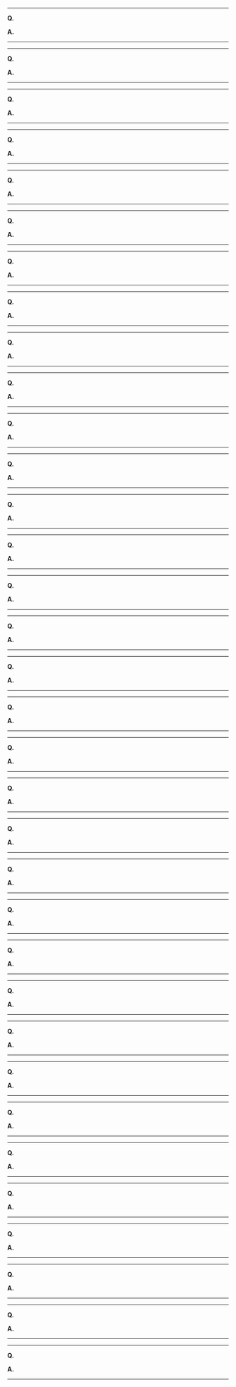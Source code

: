
---

**Q.** 

**A.** 

---

---

**Q.** 

**A.** 

---

---

**Q.** 

**A.** 

---

---

**Q.** 

**A.** 

---

---

**Q.** 

**A.** 

---

---

**Q.** 

**A.** 

---

---

**Q.** 

**A.** 

---

---

**Q.** 

**A.** 

---

---

**Q.** 

**A.** 

---

---

**Q.** 

**A.** 

---

---

**Q.** 

**A.** 

---

---

**Q.** 

**A.** 

---

---

**Q.** 

**A.** 

---

---

**Q.** 

**A.** 

---

---

**Q.** 

**A.** 

---

---

**Q.** 

**A.** 

---

---

**Q.** 

**A.** 

---

---

**Q.** 

**A.** 

---

---

**Q.** 

**A.** 

---

---

**Q.** 

**A.** 

---

---

**Q.** 

**A.** 

---

---

**Q.** 

**A.** 

---

---

**Q.** 

**A.** 

---

---

**Q.** 

**A.** 

---

---

**Q.** 

**A.** 

---

---

**Q.** 

**A.** 

---

---

**Q.** 

**A.** 

---

---

**Q.** 

**A.** 

---

---

**Q.** 

**A.** 

---

---

**Q.** 

**A.** 

---

---

**Q.** 

**A.** 

---

---

**Q.** 

**A.** 

---

---

**Q.** 

**A.** 

---

---

**Q.** 

**A.** 

---
